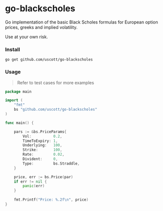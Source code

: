 # go-blackscholes

Go implementation of the basic Black Scholes formulas for European option prices, greeks and implied volatility.

Use at your own risk.

### Install
```shell script
go get github.com/uscott/go-blackscholes
```

### Usage

> Refer to test cases for more examples

```go
package main

import (
    "fmt"
    bs "github.com/uscott/go-blackscholes"
)

func main() {

    pars := &bs.PriceParams{
        Vol:          0.2,
        TimeToExpiry: 1,
        Underlying:   100,
        Strike:       100,
        Rate:         0.02,
        Divident:     0,
        Type:         bs.Straddle,
    }

    price, err := bs.Price(par)
    if err != nil {
        panic(err)
    }
    
    fmt.Printf("Price: %.2f\n", price)
}
```
